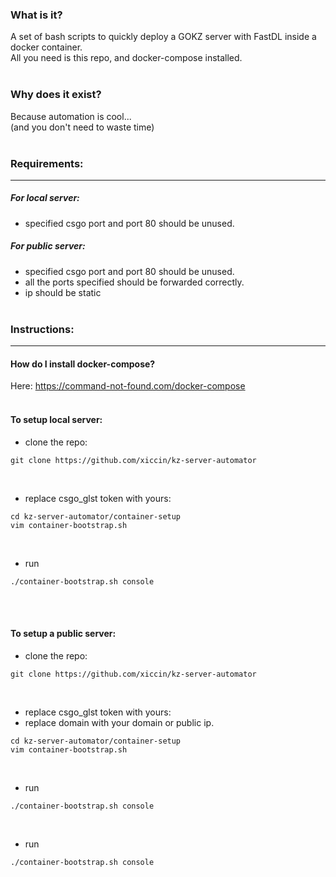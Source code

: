 ### What is it?
A set of bash scripts to quickly deploy a GOKZ server with FastDL inside a docker container. <br>
All you need is this repo, and docker-compose installed.
<br><br>


### Why does it exist?
Because automation is cool...<br>
(and you don't need to waste time)
<br><br>


### Requirements:
____________

##### For local server:
- specified csgo port and port 80 should be unused.

##### For public server:
- specified csgo port and port 80 should be unused.
- all the ports specified should be forwarded correctly.
- ip should be static
<br><br>


### Instructions:
____________

#### How do I install docker-compose?
Here: https://command-not-found.com/docker-compose
<br><br>


#### To setup local server:
- clone the repo:
```
git clone https://github.com/xiccin/kz-server-automator
```
<br>

- replace csgo_glst token with yours:
```
cd kz-server-automator/container-setup
vim container-bootstrap.sh
```
<br>

- run 
```
./container-bootstrap.sh console
```
<br><br>

#### To setup a public server:
- clone the repo:
```
git clone https://github.com/xiccin/kz-server-automator
```
<br>

- replace csgo_glst token with yours:
- replace domain with your domain or public ip.
```
cd kz-server-automator/container-setup
vim container-bootstrap.sh
```
<br>

- run 
```
./container-bootstrap.sh console
```
<br>

- run 
```
./container-bootstrap.sh console
```
<br><br>

